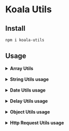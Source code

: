 # Koala Utils

## Install
```bash
npm i koala-utils
```
## Usage
<details>
 <summary><strong>Array Utils</strong></summary>
 
### merge
```bash
let arraySample = [1]
arraySample = koala(arraySample).array<number>()
                                .merge([2])
                                .getValue();

console.log(arraySample);// [1,2]
```
### map
```bash
const result = koala([{name: 'test1'}, {name: 'test2'}])
  .array<any>()
  .map(item => {
    if (item.name === 'test2') {
      item.name = 'Hello World';
    }    
    return item;
  }).getValue();

console.log(result);// [{name: 'test1'}, {name: 'Hello World'}]
```
### filter
```bash
let result = koala([
   {teste: 123},
   {teste2: 543}
]).array().filter("123", "teste").getValue();

console.log(result);// [{teste: 123}]
```
### getIndex
```bash
let index = koala([
  {teste: 123},
  {teste: "123"}
]).array().getIndex("teste",123);

console.log(index);// 0
```
### split
```bash
let result = koala([1,2,3,4]).array()
                             .split(2)
                             .getValue();

console.log(result);// [[1,2],[3,4]]
```
### toString
```bash
let result = koala([1,2,3,4]).array()
                             .toString(',')
                             .getValue();

console.log(result);// "1,2,3,4"
```
### orderBy
```bash
let result = koala([
   {date: new Date('2020-06-18')},
   {date: new Date('2020-06-15')},
   {date: new Date('2020-06-17')},
   {date: new Date('2020-06-20')}
]).array().orderBy('date').getValue();

// [
//   {date: new Date('2020-06-15')},
//   {date: new Date('2020-06-17')},
//   {date: new Date('2020-06-18')},
//   {date: new Date('2020-06-20')}
// ]
console.log(result);

//inverse
let result = koala([
   {date: new Date('2020-06-18')},
   {date: new Date('2020-06-15')},
   {date: new Date('2020-06-17')},
   {date: new Date('2020-06-20')}
]).array().orderBy('date',true);

// [
//   {date: new Date('2020-06-20')},
//   {date: new Date('2020-06-18')},
//   {date: new Date('2020-06-17')},
//   {date: new Date('2020-06-15')}
// ]
console.log(result);
```
### toBase64
```bash
let result = koala([
    {nome: 'Teste 1'},
    {nome: 'Teste 2'}
]).array()
  .toBase64()
  .getValue();

console.log(result);// "bm9tZQpUZXN0ZSAxClRlc3RlIDI="
```
### pipe
```bash
let result = koala([
    {proposal: '123'},
    {proposal: '456'},
    {proposal: '789'}
]).array<{proposal: string}>()
  .pipe<number>(objProposta => {
    return klArray.getValue().map((item) => parseInt(item.proposal));
  })
  .getValue();

console.log(result);// [123,456,789]
```
### pipeAsync
```bash
let result = (await koala([
    {proposal: '123'},
    {proposal: '456'},
    {proposal: '789'}
]).array<{proposal: string}>()
  .pipeAsync<number>(async objProposta => {
    await KlDelay.waitfor(300);
    return klArray.getValue().map((item) => parseInt(item.proposal));
  }))
  .getValue();

console.log(result);// [123,456,789]
```
</details><br>

<details>
 <summary><strong>String Utils usage</strong></summary>
 
### clear
```bash
let result = koala('Olá Mundo').string()
                               .clear()
                               .getValue();

console.log(result);// "Ola Mundo"

let result = koala('Olá Mundo').string()
                               .clear('-')
                               .getValue();

console.log(result);// "Ola-Mundo"
```
### nbl2br
```bash
let result = koala('Olá\nMundo').string()
                                .nbl2br()
                                .getValue();

console.log(result);// "Olá<br/>Mundo"
```
### maskCpf
```bash
let result = koala('47695329037').string()
                                 .maskCpf()
                                 .getValue();

console.log(result);// "476.953.290-37"
```
### maskCnpj
```bash
let result = koala('5581451000183').string()
                                   .maskCnpj()
                                   .getValue();

console.log(result);// "05.581.451/0001-83"
```
### toCamelCase
```bash
let result = koala('Olá Mundo').string()
                               .toCamelCase()
                               .getValue();

console.log(result);// "olaMundo"
```
### split
```bash
let result = koala('1,2').string()
                         .split()
                         .getValue();

console.log(result);// ['1', '2']
```
### unmaskCoin
```bash
let result = koala('1.000,00').string()
                              .unmaskCoin()
                              .getValue();

console.log(result);// 1000
```
### concat
```bash
let result = koala('teste').string()
                           .concat('1')
                           .getValue();

console.log(result);// "teste1"

let result = koala('1').string()
                       .concat('teste', true)
                       .getValue();

console.log(result);// "teste1"
```
### random
```bash
let result = koala('').string()
                      .random(4, true, true, true, true)
                      .getValue();

console.log(result);// "4Oa@"
```
### toBase64
```bash
let result = koala('teste').string()
                           .toBase64()
                           .getValue();

console.log(result);// "dGVzdGU="
```
### replace
```bash
let result = koala('Hellow World').string()
                              .replace('Hellow', 'Hello')
                              .getValue();

console.log(result);// 1000
</details><br>

<details>
 <summary><strong>Number Utils usage</strong></summary>
 
### random
```bash
let result = koala(0).number()
                     .random(1000, 2000)
                     .getValue();

console.log(result);// 1389
```
### maskCoin
```bash
let result = koala(1000).number()
                        .maskCoin()
                        .getValue();

console.log(result);// "R$ 1.000,00"
```
</details><br>

<details>
 <summary><strong>Date Utils usage</strong></summary>
 
### format
```bash
let result = koala('2020-06-20').date()
                                .format('DD/MM/YYYY')
                                .getValue();

console.log(result);// '20/06/2020'

let result = koala('2020-06-20').date()
                                .format('HH:mm:ss')
                                .getValue();

console.log(result);// '00:00:00'

let result = koala('2020-06-20').date()
                                .format()
                                .getValue();

console.log(result);// '20/06/2020 00:00:00'

let result = koala('2020-06-20T15:00:00').date('-0300')
                                .format()
                                .getValue();

console.log(result);// '20/06/2020 12:00:00'
```
### add
```bash
let result = koala('2020-01-01').date()
                                .add({qtd: 1, type: 'days'})
                                .getValue();

console.log(result);// Date('2020-01-02')

let result = koala('2020-10-30').date()
                                .add({qtd: 1, type: 'days', ignoreDays: [
                                    KlDateDay.saturday, 
                                    KlDateDay.sunday
                                ])
                                .getValue();

console.log(result);// Date('2020-11-02')
```
### sub
```bash
let result = koala('2020-01-02').date()
                                .sub({qtd: 1, type: 'days'})
                                .getValue();

console.log(result);// Date(''2020-01-01')

let result = koala('2020-10-30').date()
                                .sub({qtd: 1, type: 'days', ignoreDays: [
                                    KlDateDay.saturday, 
                                    KlDateDay.sunday
                                ])
                                .getValue();

console.log(result);// Date('2020-11-23')
```
### isHoliday
```bash
let result = koala('2020-11-02').date().isHoliday();

console.log(result);// true
```
</details><br>

<details>
 <summary><strong>Delay Utils usage</strong></summary>
 
### waitFor
```bash
public async ForAsyncFunctions(){
    await KlDelay.waitFor(1000); // wait's 1s after to pass new line
    // some code
}
```
</details><br>

<details>
 <summary><strong>Object Utils usage</strong></summary>
 
### merge
```bash
let result = koala({teste: 1}).object<any>()
                              .merge({teste2: 2})
                              .getValue();

console.log(result); // {teste: 1,teste2: 2}
```
### toString
```bash
let result = koala({
    param1: "Hello",
    param2: "World"
}).object().toString(['param1','param2']).getValue();

console.log(result); // "Hello World"
```
</details><br>

<details>
 <summary><strong>Http Request Utils usage</strong></summary>
 
### request
```bash
let result = await koala('https://exemple.com')
    .request()
    .get<Users[]>('/users', {name: 'test'});

console.log(result); // {statusCode: number, data: Users[]}
```
</details><br>

